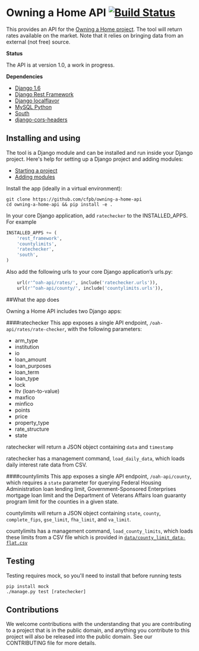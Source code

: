 # Owning a Home API [![Build Status](https://travis-ci.org/cfpb/owning-a-home-api.svg?branch=master)](https://travis-ci.org/cfpb/owning-a-home-api)

This provides an API for the [Owning a Home project](https://github.com/cfpb/owning-a-home). The tool will return rates available on the market. 
Note that it relies on bringing data from an external (not free) source.

**Status**

The API is at version 1.0, a work in progress. 

**Dependencies**
 * [Django 1.6](https://docs.djangoproject.com/en/1.6/)
 * [Django Rest Framework](http://www.django-rest-framework.org)
 * [Django localflavor](https://github.com/django/django-localflavor)
 * [MySQL Python](http://mysql-python.sourceforge.net/)
 * [South](http://south.aeracode.org)
 * [django-cors-headers](https://github.com/ottoyiu/django-cors-headers)

## Installing and using

The tool is a Django module and can be installed and run inside your Django project.
Here's help for setting up a Django project and adding modules:
 - [Starting a project](https://docs.djangoproject.com/en/1.6/intro/tutorial01/)
 - [Adding modules](https://docs.djangoproject.com/en/1.6/ref/django-admin/#startproject-projectname-destination)

Install the app (ideally in a virtual environment):

```shell
git clone https://github.com/cfpb/owning-a-home-api
cd owning-a-home-api && pip install -e .
```

In your core Django application, add `ratechecker` to the INSTALLED_APPS.  For example
```python
INSTALLED_APPS += (
    'rest_framework',
    'countylimits',
    'ratechecker',
    'south',
)
```

Also add the following urls to your core Django application’s urls.py:
```python
    url(r'^oah-api/rates/', include('ratechecker.urls')),
    url(r'^oah-api/county/', include('countylimits.urls')),
```

##What the app does

Owning a Home API includes two Django apps:

####ratechecker
This app exposes a single API endpoint, `/oah-api/rates/rate-checker`, with the following parameters:
 - arm_type
 - institution
 - io
 - loan_amount
 - loan_purposes
 - loan_term
 - loan_type
 - lock
 - ltv (loan-to-value)
 - maxfico
 - minfico
 - points
 - price
 - property_type
 - rate_structure
 - state

ratechecker will return a JSON object containing `data` and `timestamp`

ratechecker has a management command, `load_daily_data`, which loads daily interest rate data from CSV.

####countylimits
This app exposes a single API endpoint, `/oah-api/county`, which requires a `state` parameter for querying Federal Housing Administration loan lending limit, Government-Sponsored Enterprises mortgage loan limit and the Department of Veterans Affairs loan guaranty program limit for the counties in a given state.

countylimits will return a JSON object containing `state`, `county`, `complete_fips`, `gse_limit`, `fha_limit`, and `va_limit`.

countylimits has a management command, `load_county_limits`, which loads these limits from a CSV file which is provided in [`data/county_limit_data-flat.csv`](https://github.com/cfpb/owning-a-home-api/blob/master/data/county_limit_data-flat.csv)

## Testing
Testing requires mock, so you'll need to install that before running tests


```shell
pip install mock
./manage.py test [ratechecker]
```

## Contributions

We welcome contributions with the understanding that you are contributing to a project that is in the public domain, and anything you contribute to this project will also be released into the public domain. See our CONTRIBUTING file for more details.
